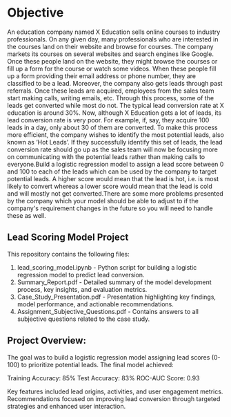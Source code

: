 # Objective

An education company named X Education sells online courses to industry professionals. On any given day, many professionals who are interested in the courses land on their website and browse for courses. The company markets its courses on several websites and search engines like Google. Once these people land on the website, they might browse the courses or fill up a form for the course or watch some videos. When these people fill up a form providing their email address or phone number, they are classified to be a lead. Moreover, the company also gets leads through past referrals. Once these leads are acquired, employees from the sales team start making calls, writing emails, etc. Through this process, some of the leads get converted while most do not. The typical lead conversion rate at X education is around 30%. Now, although X Education gets a lot of leads, its lead conversion rate is very poor. For example, if, say, they acquire 100 leads in a day, only about 30 of them are converted. To make this process more efficient, the company wishes to identify the most potential leads, also known as ‘Hot Leads’. If they successfully identify this set of leads, the lead conversion rate should go up as the sales team will now be focusing more on communicating with the potential leads rather than making calls to everyone.Build a logistic regression model to assign a lead score between 0 and 100 to each of the leads which can be used by the company to target potential leads. A higher score would mean that the lead is hot, i.e. is most likely to convert whereas a lower score would mean that the lead is cold and will mostly not get converted.There are some more problems presented by the company which your model should be able to adjust to if the company's requirement changes in the future so you will need to handle these as well.

## Lead Scoring Model Project

This repository contains the following files:

1) lead_scoring_model.ipynb - Python script for building a logistic regression model to predict lead conversion.
2) Summary_Report.pdf - Detailed summary of the model development process, key insights, and evaluation metrics.
3) Case_Study_Presentation.pdf - Presentation highlighting key findings, model performance, and actionable recommendations.
4) Assignment_Subjective_Questions.pdf - Contains answers to all subjective questions related to the case study.

## Project Overview:
The goal was to build a logistic regression model assigning lead scores (0-100) to prioritize potential leads. The final model achieved:

Training Accuracy: 85%
Test Accuracy: 83%
ROC-AUC Score: 0.93

Key features included lead origins, activities, and user engagement metrics. Recommendations focused on improving lead conversion through targeted strategies and enhanced user interaction.

